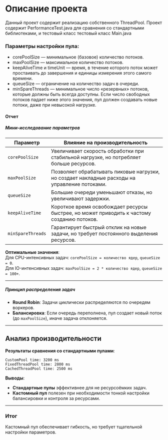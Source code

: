 # Описание проекта
Данный проект содержит реализацию собственного ThreadPool. Проект содержит PerformanceTest.java для сравнения со стандартными библиотеками, и тестовый класс тестовый класс Main.java

### Параметры настройки пула:

* corePoolSize — минимальное (базовое) количество потоков.
* maxPoolSize — максимальное количество потоков.
* keepAliveTime и timeUnit — время, в течение которого поток может простаивать до завершения и единицы измерения этого самого времени.
* queueSize — ограничение на количество задач в очереди.
* minSpareThreads — минимальное число «резервных» потоков, которые должны быть всегда доступны. Если число свободных потоков падает ниже этого значения, пул должен создавать новые потоки, даже при невысокой нагрузке.

#### **Отчет**

##### **Мини-исследование параметров**
| **Параметр**       | **Влияние на производительность**                                                                 |
|---------------------|--------------------------------------------------------------------------------------------------|
| `corePoolSize`      | Увеличивает скорость обработки при стабильной нагрузке, но потребляет больше ресурсов.           |
| `maxPoolSize`       | Позволяет обрабатывать пиковые нагрузки, но создает накладные расходы на управление потоками.     |
| `queueSize`         | Большие очереди уменьшают отказы, но увеличивают задержки.                                       |
| `keepAliveTime`     | Короткое время освобождает ресурсы быстрее, но может приводить к частому созданию потоков.       |
| `minSpareThreads`   | Гарантирует быстрый отклик на новые задачи, но требует постоянного выделения ресурсов.           |

**Оптимальные значения**:  
Для CPU-интенсивных задач: `corePoolSize = количество ядер`, `queueSize = 0`.  
Для IO-интенсивных задач: `maxPoolSize = 2 * количество ядер`, `queueSize = 100+`.

---

##### **Принцип распределения задач**
- **Round Robin**: Задачи циклически распределяются по очередям воркеров.
- **Балансировка**: Если очередь переполнена, пул создает новый поток (до `maxPoolSize`), иначе задача отклоняется.

---
## **Анализ производительности**

**Результаты сравнения со стандартными пулами**:
```
CustomPool time: 3200 ms
FixedThreadPool time: 2800 ms
CachedThreadPool time: 2500 ms
```

**Выводы**:
- **Стандартные пулы** эффективнее для не ресурсоёмких задач.
- **Кастомный пул** полезен при необходимости тонкой настройки балансировки и контроля за ресурсами.

---


### Итог
Кастомный пул обеспечивает гибкость, но требует тщательной настройки параметров.